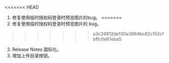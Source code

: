 <<<<<<< HEAD
1. 修复使用临时授权码登录时预览图片的bug。
=======
1. 修复使用临时授权码登录时预览图片的 bug。
>>>>>>> a3c34812de130a3964bc82c152cfbffc0e61eba5
2. Release Notes 国际化。
3. 增加上传目录按钮。
